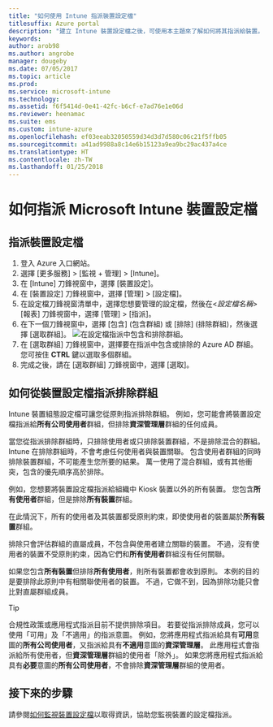 ```yaml
---
title: "如何使用 Intune 指派裝置設定檔"
titlesuffix: Azure portal
description: "建立 Intune 裝置設定檔之後，可使用本主題來了解如何將其指派給裝置。"
keywords: 
author: arob98
ms.author: angrobe
manager: dougeby
ms.date: 07/05/2017
ms.topic: article
ms.prod: 
ms.service: microsoft-intune
ms.technology: 
ms.assetid: f6f5414d-0e41-42fc-b6cf-e7ad76e1e06d
ms.reviewer: heenamac
ms.suite: ems
ms.custom: intune-azure
ms.openlocfilehash: ef03eeab32050559d34d3d7d580c06c21f5ffb05
ms.sourcegitcommit: a41ad9988a8c14e6b15123a9ea9bc29ac437a4ce
ms.translationtype: HT
ms.contentlocale: zh-TW
ms.lasthandoff: 01/25/2018
---
```

# <a name="how-to-assign-microsoft-intune-device-profiles"></a>如何指派 Microsoft Intune 裝置設定檔

## <a name="assign-a-device-profile"></a>指派裝置設定檔

1. 登入 Azure 入口網站。
2. 選擇 [更多服務]  >  [監視 + 管理]  >  [Intune]。
3. 在 [Intune] 刀鋒視窗中，選擇 [裝置設定]。
1. 在 [裝置設定] 刀鋒視窗中，選擇 [管理]  >  [設定檔]。
2. 在設定檔刀鋒視窗清單中，選擇您想要管理的設定檔，然後在<*設定檔名稱*>  [報表] 刀鋒視窗中，選擇 [管理]  > [指派]。
3. 在下一個刀鋒視窗中，選擇 [包含] \(包含群組) 或 [排除] \(排除群組)，然後選擇 [選取群組]。
![在設定檔指派中包含和排除群組。](./media/group-include-exclude.png)
4. 在 [選取群組] 刀鋒視窗中，選擇要在指派中包含或排除的 Azure AD 群組。 您可按住 **CTRL** 鍵以選取多個群組。
4. 完成之後，請在 [選取群組] 刀鋒視窗中，選擇 [選取]。



## <a name="how-to-exclude-groups-from-a-device-profile-assignment"></a>如何從裝置設定檔指派排除群組

Intune 裝置組態設定檔可讓您從原則指派排除群組。 例如，您可能會將裝置設定檔指派給**所有公司使用者**群組，但排除**資深管理層**群組的任何成員。

當您從指派排除群組時，只排除使用者或只排除裝置群組，不是排除混合的群組。 Intune 在排除群組時，不會考慮任何使用者與裝置關聯。 包含使用者群組的同時排除裝置群組，不可能產生您所要的結果。 萬一使用了混合群組，或有其他衝突，包含的優先順序高於排除。

例如，您想要將裝置設定檔指派給組織中 Kiosk 裝置以外的所有裝置。 您包含**所有使用者**群組，但是排除**所有裝置**群組。

在此情況下，所有的使用者及其裝置都受原則約束，即使使用者的裝置屬於**所有裝置**群組。 

排除只會評估群組的直屬成員，不包含與使用者建立關聯的裝置。 不過，沒有使用者的裝置不受原則約束，因為它們和**所有使用者**群組沒有任何關聯。 

如果您包含**所有裝置**但排除**所有使用者**，則所有裝置都會收到原則。 本例的目的是要排除此原則中有相關聯使用者的裝置。 不過，它做不到，因為排除功能只會比對直屬群組成員。 

>[!Tip]
>合規性政策或應用程式指派目前不提供排除項目。 若要從指派排除成員，您可以使用「可用」及「不適用」的指派意圖。 例如，您將應用程式指派給具有**可用**意圖的**所有公司使用者**，又指派給具有**不適用**意圖的**資深管理層**。 此應用程式會指派給所有使用者，但**資深管理層**群組的使用者「除外」。 如果您將應用程式指派給具有**必要**意圖的**所有公司使用者**，不會排除**資深管理層**群組的使用者。
 
    
## <a name="next-steps"></a>接下來的步驟
請參閱[如何監視裝置設定檔](device-profile-monitor.md)以取得資訊，協助您監視裝置的設定檔指派。
